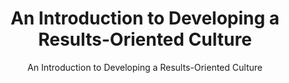 ---
layout: resources-landing
title: "An Introduction to Developing a Results-Oriented Culture"
subtitle: "An Introduction to Developing a Results-Oriented Culture"
filters: federal-financial-assistance uniform-guidance-2-cfr-200 training omb 2021
external_link: https://vimeo.com/497714452/2344ed2b6b
---